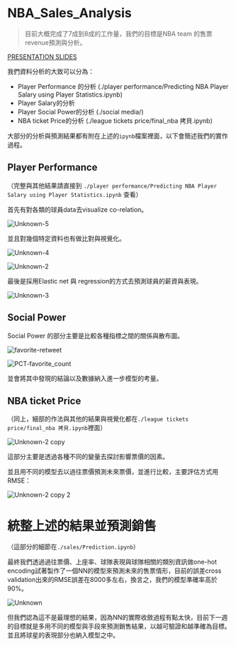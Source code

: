 # NBA_Sales_Analysis
> 目前大概完成了7成到8成的工作量，我們的目標是NBA team 的售票revenue預測與分析。

[PRESENTATION SLIDES](https://docs.google.com/presentation/d/1fXd2CWArjOBOYaryN4WLSdQx96RTE8HdQYU_m5wSBnA/edit?usp=sharing)

我們資料分析的大致可以分為：

- Player Performance 的分析 (./player performance/Predicting NBA Player Salary using Player Statistics.ipynb)
- Player Salary的分析 
- Player Social Power的分析 (./social media/)
- NBA ticket Price的分析 (./league tickets price/final_nba 拷貝.ipynb)

大部分的分析與預測結果都有附在上述的`ipynb`檔案裡面，以下會簡述我們的實作過程。

## Player Performance

（完整與其他結果請直接到 `./player performance/Predicting NBA Player Salary using Player Statistics.ipynb` 查看）

首先有對各類的球員data去visualize co-relation。

![Unknown-5](https://github.com/Nicetiesniceties/NBA_Sales_Analysis/blob/master/README%20imgs/Unknown-5.png?raw=true)

並且對幾個特定資料也有做比對與視覺化。

![Unknown-4](https://github.com/Nicetiesniceties/NBA_Sales_Analysis/blob/master/README%20imgs/Unknown-4.png?raw=true)

![Unknown-2](https://github.com/Nicetiesniceties/NBA_Sales_Analysis/blob/master/README%20imgs/Unknown-2.png?raw=true)

最後是採用Elastic net 與 regression的方式去預測球員的薪資與表現。

![Unknown-3](https://github.com/Nicetiesniceties/NBA_Sales_Analysis/blob/master/README%20imgs/Unknown-3.png?raw=true)

## Social Power

Social Power 的部分主要是比較各種指標之間的關係與散布圖。

![favorite-retweet](https://github.com/Nicetiesniceties/NBA_Sales_Analysis/blob/master/social%20media/plot/favorite-retweet.png?raw=true)

![PCT-favorite_count](https://github.com/Nicetiesniceties/NBA_Sales_Analysis/blob/master/social%20media/plot/PCT-favorite_count.png?raw=true)

並會將其中發現的結論以及數據納入進一步模型的考量。

## NBA ticket Price

（同上，細部的作法與其他的結果與視覺化都在`./league tickets price/final_nba 拷貝.ipynb`裡面）

![Unknown-2 copy](https://github.com/Nicetiesniceties/NBA_Sales_Analysis/blob/master/README%20imgs/Unknown-2%20copy.png?raw=true) 

這部分主要是透過各種不同的變量去探討影響票價的因素。

並且用不同的模型去以過往票價預測未來票價，並進行比較，主要評估方式用RMSE：

![Unknown-2 copy 2](https://github.com/Nicetiesniceties/NBA_Sales_Analysis/blob/master/README%20imgs/Unknown-2%20copy%202.png?raw=true)



# 統整上述的結果並預測銷售

（這部分的細節在`./sales/Prediction.ipynb`）

最終我們透過過往票價、上座率、球隊表現與球隊相關的類別資訊做one-hot encoding試著製作了一個NN的模型來預測未來的售票情形，目前的誤差cross validation出來的RMSE誤差在8000多左右，換言之，我們的模型準確率高於90%。

![Unknown](https://github.com/Nicetiesniceties/NBA_Sales_Analysis/blob/master/README%20imgs/Unknown.png?raw=true)

但我們認為這不是最理想的結果，因為NN的實際收斂過程有點太快，目前下一週的目標就是多用不同的模型與手段來預測銷售結果，以越可驗證和越準確為目標。並且將球星的表現部分也納入模型之中。

